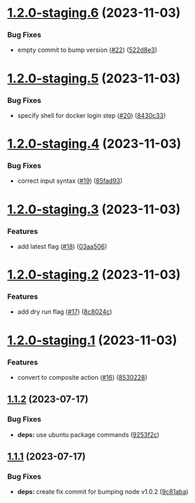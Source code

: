 # [1.2.0-staging.6](https://github.com/outoforbitdev/action-docker-publish/compare/v1.2.0-staging.5...v1.2.0-staging.6) (2023-11-03)


### Bug Fixes

* empty commit to bump version ([#22](https://github.com/outoforbitdev/action-docker-publish/issues/22)) ([522d8e3](https://github.com/outoforbitdev/action-docker-publish/commit/522d8e3b88f79ca5ae99431ac1ac1c9060468ff1))

# [1.2.0-staging.5](https://github.com/outoforbitdev/action-docker-publish/compare/v1.2.0-staging.4...v1.2.0-staging.5) (2023-11-03)


### Bug Fixes

* specify shell for docker login step ([#20](https://github.com/outoforbitdev/action-docker-publish/issues/20)) ([8430c33](https://github.com/outoforbitdev/action-docker-publish/commit/8430c33fad3a576e2194ca4f4a133f20c44cdac6))

# [1.2.0-staging.4](https://github.com/outoforbitdev/action-docker-publish/compare/v1.2.0-staging.3...v1.2.0-staging.4) (2023-11-03)


### Bug Fixes

* correct input syntax ([#19](https://github.com/outoforbitdev/action-docker-publish/issues/19)) ([85fad93](https://github.com/outoforbitdev/action-docker-publish/commit/85fad9316c11a99ea8d3db4c04cfd73fac589d0a))

# [1.2.0-staging.3](https://github.com/outoforbitdev/action-docker-publish/compare/v1.2.0-staging.2...v1.2.0-staging.3) (2023-11-03)


### Features

* add latest flag ([#18](https://github.com/outoforbitdev/action-docker-publish/issues/18)) ([03aa506](https://github.com/outoforbitdev/action-docker-publish/commit/03aa506a8b0da15e0a0f3b6a19a1fb27a6840189))

# [1.2.0-staging.2](https://github.com/outoforbitdev/action-docker-publish/compare/v1.2.0-staging.1...v1.2.0-staging.2) (2023-11-03)


### Features

* add dry run flag ([#17](https://github.com/outoforbitdev/action-docker-publish/issues/17)) ([8c8024c](https://github.com/outoforbitdev/action-docker-publish/commit/8c8024cab183c5a183ad2572cecf77b63d2c5463))

# [1.2.0-staging.1](https://github.com/outoforbitdev/action-docker-publish/compare/v1.1.2...v1.2.0-staging.1) (2023-11-03)


### Features

* convert to composite action ([#16](https://github.com/outoforbitdev/action-docker-publish/issues/16)) ([8530228](https://github.com/outoforbitdev/action-docker-publish/commit/8530228d7a36efd0b3b5ddb5e52b1314cd0ba139))

## [1.1.2](https://github.com/outoforbitdev/action-docker-publish/compare/v1.1.1...v1.1.2) (2023-07-17)


### Bug Fixes

* **deps:** use ubuntu package commands ([9253f2c](https://github.com/outoforbitdev/action-docker-publish/commit/9253f2cd4f654f4fe875ffa91592a346bcb2a7cb))

## [1.1.1](https://github.com/outoforbitdev/action-docker-publish/compare/v1.1.0...v1.1.1) (2023-07-17)


### Bug Fixes

* **deps:** create fix commit for bumping node v1.0.2 ([9c81aba](https://github.com/outoforbitdev/action-docker-publish/commit/9c81aba4aa956088df520f966d5de89b8bd085eb))
